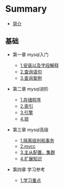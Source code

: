 # Summary

* [	简介](README.md)


## 基础

* 第一章 mysql入门
	* [1.安装以及字段解释](mysqls/mysql_basic1.md)
	* [2.查询语句](mysqls/mysql_basic2.md)
	* [3.查询案例](mysqls/mysql_basic5.md)

* 第二章 mysql进阶
	* [1.存储程序](mysqls/mysql_basic4.md)
	* [2.索引](mysqls/mysql_basic3.md)
	* [3.引擎](mysqls/mysql_basic7.md)
	* [4.锁](mysqls/mysql_basic9.md)

* 第三章 mysql高级
	* [1.隔离级别和事务](mysqls/mysql_basic8.md)
	* [2.mvcc](mysqls/mysql_basic12.md)
	* [3.主从配置，集群](mysqls/mysql_basic10.md)
	* [4.扩展知识](mysqls/mysql_basic13.md)

* 第四章 学习参考
	* [1.学习重点](mysqls/mysql_basic6.md)


